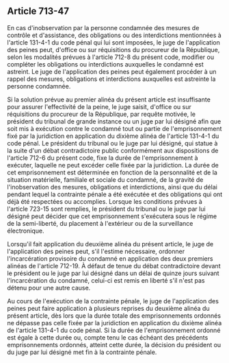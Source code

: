 Article 713-47
----
En cas d'inobservation par la personne condamnée des mesures de contrôle et
d'assistance, des obligations ou des interdictions mentionnées à l'article
131-4-1 du code pénal qui lui sont imposées, le juge de l'application des peines
peut, d'office ou sur réquisitions du procureur de la République, selon les
modalités prévues à l'article 712-8 du présent code, modifier ou compléter les
obligations ou interdictions auxquelles le condamné est astreint. Le juge de
l'application des peines peut également procéder à un rappel des mesures,
obligations et interdictions auxquelles est astreinte la personne condamnée.

Si la solution prévue au premier alinéa du présent article est insuffisante pour
assurer l'effectivité de la peine, le juge saisit, d'office ou sur réquisitions
du procureur de la République, par requête motivée, le président du tribunal de
grande instance ou un juge par lui désigné afin que soit mis à exécution contre
le condamné tout ou partie de l'emprisonnement fixé par la juridiction en
application du dixième alinéa de l'article 131-4-1 du code pénal. Le président
du tribunal ou le juge par lui désigné, qui statue à la suite d'un débat
contradictoire public conformément aux dispositions de l'article 712-6 du
présent code, fixe la durée de l'emprisonnement à exécuter, laquelle ne peut
excéder celle fixée par la juridiction. La durée de cet emprisonnement est
déterminée en fonction de la personnalité et de la situation matérielle,
familiale et sociale du condamné, de la gravité de l'inobservation des mesures,
obligations et interdictions, ainsi que du délai pendant lequel la contrainte
pénale a été exécutée et des obligations qui ont déjà été respectées ou
accomplies. Lorsque les conditions prévues à l'article 723-15 sont remplies, le
président du tribunal ou le juge par lui désigné peut décider que cet
emprisonnement s'exécutera sous le régime de la semi-liberté, du placement à
l'extérieur ou de la surveillance électronique.

Lorsqu'il fait application du deuxième alinéa du présent article, le juge de
l'application des peines peut, s'il l'estime nécessaire, ordonner
l'incarcération provisoire du condamné en application des deux premiers alinéas
de l'article 712-19. À défaut de tenue du débat contradictoire devant le
président ou le juge par lui désigné dans un délai de quinze jours suivant
l'incarcération du condamné, celui-ci est remis en liberté s'il n'est pas détenu
pour une autre cause.

Au cours de l'exécution de la contrainte pénale, le juge de l'application des
peines peut faire application à plusieurs reprises du deuxième alinéa du présent
article, dès lors que la durée totale des emprisonnements ordonnés ne dépasse
pas celle fixée par la juridiction en application du dixième alinéa de l'article
131-4-1 du code pénal. Si la durée de l'emprisonnement ordonné est égale à cette
durée ou, compte tenu le cas échéant des précédents emprisonnements ordonnés,
atteint cette durée, la décision du président ou du juge par lui désigné met fin
à la contrainte pénale.
